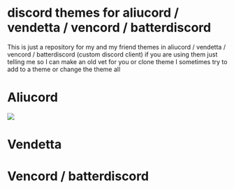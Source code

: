 # discord themes for aliucord / vendetta / vencord / batterdiscord

This is just a repository for my and my friend themes in aliucord / vendetta / vencord / batterdiscord (custom discord client) if you are using them just telling me so I can make an old vet for you or clone theme I sometimes try to add to a theme or change the theme all

# Aliucord

<img src="https://raw.githubusercontent.com/BLACKGHOST115/ghost-themes-for-custom-discord/main/wallpaper/git-file-gfl-ump-45.png"/>



# Vendetta



# Vencord / batterdiscord


[def]: ttps://raw.githubusercontent.com/BLACKGHOST115/ghost-themes-for-custom-discord/main/wallpaper/git-file-gfl-ump-45.pn